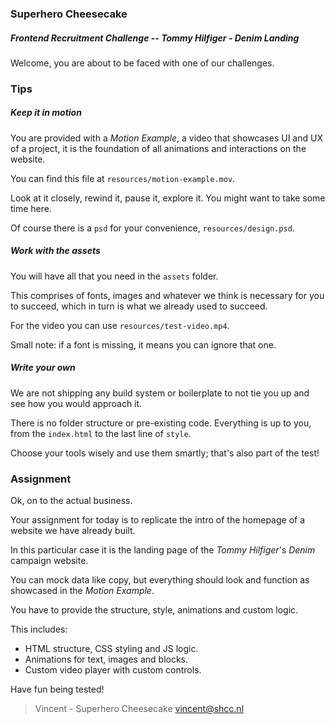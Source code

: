 ### Superhero Cheesecake

##### Frontend Recruitment Challenge -- Tommy Hilfiger - Denim Landing

Welcome, you are about to be faced with one of our challenges.

### Tips

##### Keep it in motion

You are provided with a _Motion Example_, a video that showcases UI and UX of a project, it is the foundation of all animations and interactions on the website.

You can find this file at `resources/motion-example.mov`.

Look at it closely, rewind it, pause it, explore it.
You might want to take some time here.

Of course there is a `psd` for your convenience, `resources/design.psd`.


##### Work with the assets

You will have all that you need in the `assets` folder.

This comprises of fonts, images and whatever we think is necessary for you to succeed, which in turn is what we already used to succeed.

For the video you can use `resources/test-video.mp4`.

Small note: if a font is missing, it means you can ignore that one.


##### Write your own

We are not shipping any build system or boilerplate to not tie you up and see how you would approach it.

There is no folder structure or pre-existing code. Everything is up to you, from the `index.html` to the last line of `style`.

Choose your tools wisely and use them smartly; that's also part of the test!



### Assignment

Ok, on to the actual business.

Your assignment for today is to replicate the intro of the homepage of a website we have already built.

In this particular case it is the landing page of the _Tommy Hilfiger_'s _Denim_ campaign website.

You can mock data like copy, but everything should look and function as showcased in the _Motion Example_.



You have to provide the structure, style, animations and custom logic.

This includes:

- HTML structure, CSS styling and JS logic.
- Animations for text, images and blocks.
- Custom video player with custom controls.


Have fun being tested!



> Vincent - Superhero Cheesecake <vincent@shcc.nl>